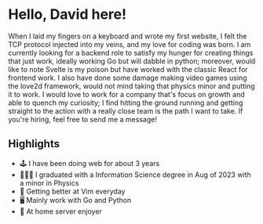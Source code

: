 # Hello, David here!
When I laid my fingers on a keyboard and wrote my first website, I felt the TCP protocol injected into my veins, and my love for coding was born. I am currently looking for a backend role to satisfy my hunger for creating things that just work, ideally working Go but will dabble in python; moreover, would like to note Svelte is my poison but have worked with the classic React for frontend work. I also have done some damage making video games using the love2d framework, would not mind taking that physics minor and putting it to work. I would love to work for a company that's focus on growth and able to quench my curiosity; I find hitting the ground running and getting straight to the action with a really close team is the path I want to take. If you're hiring, feel free to send me a message!
## Highlights
- 🕹️ I have been doing web for about 3 years
- 🧑🏻‍🎓 I graduated with a Information Science degree in Aug of 2023 with a minor in Physics
- 🚀 Getting better at Vim everyday
- 🖥️ Mainly work with Go and Python 
- 📡 At home server enjoyer 
